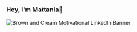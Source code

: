 ### Hey, I'm Mattania👋

![Brown and Cream Motivational LinkedIn Banner](https://user-images.githubusercontent.com/47528508/136643141-5ed4e1db-bd9a-4ba1-a2b9-e131a02a6485.png)


<!--
#### Find Me
**Mattania/Mattania** is a ✨ _special_ ✨ repository because its `README.md` (this file) appears on your GitHub profile.

Here are some ideas to get you started:

- 🔭 I’m currently working on ...
- 🌱 I’m currently learning ...
- 👯 I’m looking to collaborate on ...
- 🤔 I’m looking for help with ...
- 💬 Ask me about ...
- 📫 How to reach me: ...
- 😄 Pronouns: ...
- ⚡ Fun fact: ...
-->
